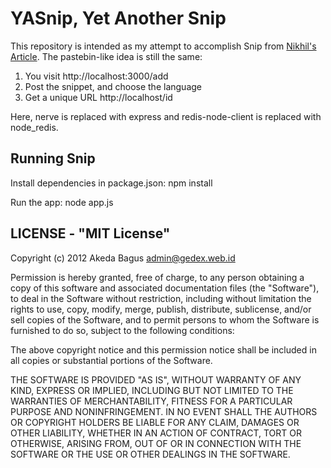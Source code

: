 YASnip, Yet Another Snip
============

This repository is intended as my attempt to accomplish Snip from [Nikhil's Article](http://howtonode.org/node-redis-fun).
The pastebin-like idea is still the same:

1. You visit http://localhost:3000/add
2. Post the snippet, and choose the language
3. Get a unique URL http://localhost/id

Here, nerve is replaced with express and redis-node-client is replaced with node_redis.

## Running Snip

Install dependencies in package.json:
    npm install

Run the app:
   node app.js

## LICENSE - "MIT License"

Copyright (c) 2012 Akeda Bagus <admin@gedex.web.id>

Permission is hereby granted, free of charge, to any person
obtaining a copy of this software and associated documentation
files (the "Software"), to deal in the Software without
restriction, including without limitation the rights to use,
copy, modify, merge, publish, distribute, sublicense, and/or sell
copies of the Software, and to permit persons to whom the
Software is furnished to do so, subject to the following
conditions:

The above copyright notice and this permission notice shall be
included in all copies or substantial portions of the Software.

THE SOFTWARE IS PROVIDED "AS IS", WITHOUT WARRANTY OF ANY KIND,
EXPRESS OR IMPLIED, INCLUDING BUT NOT LIMITED TO THE WARRANTIES
OF MERCHANTABILITY, FITNESS FOR A PARTICULAR PURPOSE AND
NONINFRINGEMENT. IN NO EVENT SHALL THE AUTHORS OR COPYRIGHT
HOLDERS BE LIABLE FOR ANY CLAIM, DAMAGES OR OTHER LIABILITY,
WHETHER IN AN ACTION OF CONTRACT, TORT OR OTHERWISE, ARISING
FROM, OUT OF OR IN CONNECTION WITH THE SOFTWARE OR THE USE OR
OTHER DEALINGS IN THE SOFTWARE.

